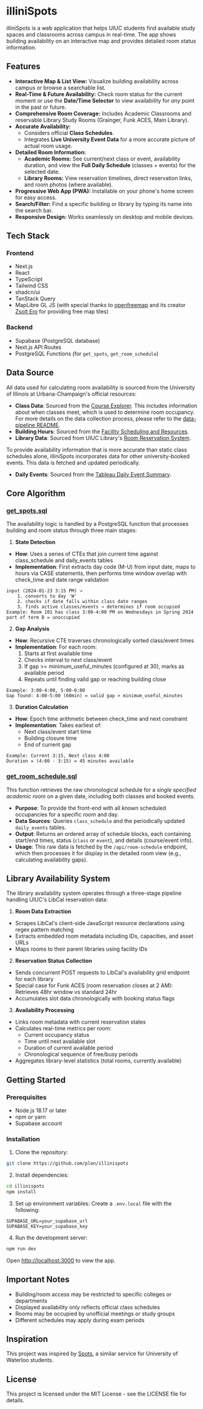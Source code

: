 # illiniSpots

illiniSpots is a web application that helps UIUC students find available study spaces and classrooms across campus in real-time. The app shows building availability on an interactive map and provides detailed room status information.

## Features

- **Interactive Map & List View:** Visualize building availability across campus or browse a searchable list.
- **Real-Time & Future Availability:** Check room status for the current moment or use the **Date/Time Selector** to view availability for _any_ point in the past or future.
- **Comprehensive Room Coverage:** Includes Academic Classrooms and reservable Library Study Rooms (Grainger, Funk ACES, Main Library).
- **Accurate Availability:**
  - Considers official **Class Schedules**.
  - Integrates **Live University Event Data** for a more accurate picture of actual room usage.
- **Detailed Room Information:**
  - **Academic Rooms:** See current/next class or event, availability duration, and view the **Full Daily Schedule** (classes + events) for the selected date.
  - **Library Rooms:** View reservation timelines, direct reservation links, and room photos (where available).
- **Progressive Web App (PWA):** Installable on your phone's home screen for easy access.
- **Search/Filter:** Find a specific building or library by typing its name into the search bar.
- **Responsive Design:** Works seamlessly on desktop and mobile devices.

## Tech Stack

### Frontend

- Next.js
- React
- TypeScript
- Tailwind CSS
- shadcn/ui
- TanStack Query
- MapLibre GL JS (with special thanks to [openfreemap](https://openfreemap.org/) and its creator [Zsolt Ero](https://x.com/hyperknot) for providing free map tiles)

### Backend

- Supabase (PostgreSQL database)
- Next.js API Routes
- PostgreSQL Functions (for `get_spots`, `get_room_schedule`)

## Data Source

All data used for calculating room availability is sourced from the University of Illinois at Urbana-Champaign's official resources:

- **Class Data**: Sourced from the [Course Explorer](https://courses.illinois.edu/). This includes information about when classes meet, which is used to determine room occupancy. For more details on the data collection process, please refer to the [data-pipeline README](data-pipeline/README.MD).
- **Building Hours**: Sourced from the [Facility Scheduling and Resources](https://operations.illinois.edu/facility-scheduling-and-resources/daily-event-summaries/).
- **Library Data**: Sourced from UIUC Library's [Room Reservation System](https://uiuc.libcal.com/allspaces).

To provide availability information that is more accurate than static class schedules alone, illiniSpots incorporates data for other university-booked events. This data is fetched and updated periodically.

- **Daily Events**: Sourced from the [Tableau Daily Event Summary](https://tableau.admin.uillinois.edu/views/DailyEventSummary/DailyEvents).

## Core Algorithm

### [get_spots.sql](database/functions/get_spots.sql)

The availability logic is handled by a PostgreSQL function that processes building and room status through three main stages:

1. **State Detection**

- **How**: Uses a series of CTEs that join current time against class_schedule and daily_events tables
- **Implementation**: First extracts day code (M-U) from input date, maps to hours via CASE statements, then performs time window overlap with check_time and date range validation

```
input (2024-01-23 3:15 PM) →
    1. converts to day 'W'
    2. checks if date falls within class date ranges
    3. finds active classes/events → determines if room occupied
Example: Room 101 has class 3:00-4:00 PM on Wednesdays in Spring 2024 part of term B = unoccupied
```

2. **Gap Analysis**

- **How**: Recursive CTE traverses chronologically sorted class/event times
- **Implementation**: For each room:
  1. Starts at first available time
  2. Checks interval to next class/event
  3. If gap >= minimum_useful_minutes (configured at 30), marks as available period
  4. Repeats until finding valid gap or reaching building close

```
Example: 3:00-4:00, 5:00-6:00
Gap found: 4:00-5:00 (60min) = valid gap > minimum_useful_minutes
```

3. **Duration Calculation**

- **How**: Epoch time arithmetic between check_time and next constraint
- **Implementation**: Takes earliest of:
  - Next class/event start time
  - Building closure time
  - End of current gap

```
Example: Current 3:15, Next class 4:00
Duration = (4:00 - 3:15) = 45 minutes available
```

### [get_room_schedule.sql](database/functions/get_room_schedule.sql)

This function retrieves the raw chronological schedule for a _single specified academic room_ on a given date, including both classes and booked events.

- **Purpose**: To provide the front-end with all known scheduled occupancies for a specific room and day.
- **Data Sources**: Queries `class_schedule` and the periodically updated `daily_events` tables.
- **Output**: Returns an ordered array of schedule blocks, each containing start/end times, status (`class` or `event`), and details (course/event info).
- **Usage**: This raw data is fetched by the `/api/room-schedule` endpoint, which then processes it for display in the detailed room view (e.g., calculating availability gaps).

## Library Availability System

The library availability system operates through a three-stage pipeline handling UIUC's LibCal reservation data:

1. **Room Data Extraction**

- Scrapes LibCal's client-side JavaScript resource declarations using regex pattern matching
- Extracts embedded room metadata including IDs, capacities, and asset URLs
- Maps rooms to their parent libraries using facility IDs

2. **Reservation Status Collection**

- Sends concurrent POST requests to LibCal's availability grid endpoint for each library
- Special case for Funk ACES (room reservation closes at 2 AM): Retrieves 48hr window vs standard 24hr
- Accumulates slot data chronologically with booking status flags

3. **Availability Processing**

- Links room metadata with current reservation states
- Calculates real-time metrics per room:
  - Current occupancy status
  - Time until next available slot
  - Duration of current available period
  - Chronological sequence of free/busy periods
- Aggregates library-level statistics (total rooms, currently available)

## Getting Started

### Prerequisites

- Node.js 18.17 or later
- npm or yarn
- Supabase account

### Installation

1. Clone the repository:

```bash
git clone https://github.com/plon/illinispots
```

2. Install dependencies:

```bash
cd illinispots
npm install
```

3. Set up environment variables:
   Create a `.env.local` file with the following:

```env
SUPABASE_URL=your_supabase_url
SUPABASE_KEY=your_supabase_key
```

4. Run the development server:

```bash
npm run dev
```

Open [http://localhost:3000](http://localhost:3000) to view the app.

## Important Notes

- Building/room access may be restricted to specific colleges or departments
- Displayed availability only reflects official class schedules
- Rooms may be occupied by unofficial meetings or study groups
- Different schedules may apply during exam periods

## Inspiration

This project was inspired by [Spots](https://spots.aksharbarot.com/), a similar service for University of Waterloo students.

## License

This project is licensed under the MIT License - see the LICENSE file for details.
